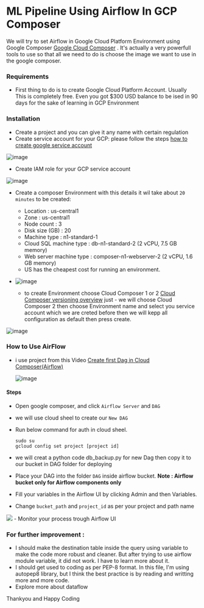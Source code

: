 # ML Pipeline Using Airflow In GCP Composer

We will try to set Airflow in Google Cloud Platform Environment using Google Composer [Google Cloud Composer](https://cloud.google.com/composer/docs/composer-2/run-apache-airflow-dag) . It's actually a very powerfull tools to use so that all we need to do is choose the image we want to use in the google composer. 

### Requirements<br>
- First thing to do is to create Google Cloud Platform Account. Usually This is completely free. Even you got $300 USD balance to be ised in 90 days for the sake of learning in GCP Environment<br>

### Installation<br>
- Create a project and you can give it any name with certain regulation<br>
- Create service account for your GCP: please follow the steps <a href='https://cloud.google.com/iam/docs/creating-managing-service-accounts'> how to create google service account</a><br>

![image](https://github.com/MahmoudAmgad88/composer-airflow/assets/54455617/0152e209-bdc6-41a7-b128-61a9bb981c85)

- Create IAM role for your GCP service account
  
![image](https://github.com/MahmoudAmgad88/composer-airflow/assets/54455617/487fc643-0ab1-43ee-8742-7d9754ffbb2b)

- Create a composer Environment with this details it wil take about `20 minutes` to be created: 
  - Location :  us-central1
  - Zone : us-central1
  - Node count : 3
  - Disk size (GB) : 20
  - Machine type : n1-standard-1
  - Cloud SQL machine type : db-n1-standard-2 (2 vCPU, 7.5 GB memory)
  - Web server machine type : composer-n1-webserver-2 (2 vCPU, 1.6 GB memory)<br>
  - US has the cheapest cost for running an environment.
- ![image](https://github.com/MahmoudAmgad88/composer-airflow/assets/54455617/4f756336-0f27-4482-9bdb-a85cdcbf1f40)

  - to create Environment choose Cloud Composer 1 or 2 [Cloud Composer versioning overview](https://cloud.google.com/composer/docs/concepts/versioning/composer-versioning-overview?_ga=2.232311903.-1169484772.1688163477&_gac=1.13708869.1688373034.CjwKCAjw44mlBhAQEiwAqP3eVvySMkBOtNCW3J95t3qkeogI31rm7rpXKIjN2dzSdu3Wfx8SBLH_rxoC9dcQAvD_BwE) just   - we will choose Cloud Composer 2 then choose Environment name and select you service account which we are creted before then we will kepp all configuration as default then press create.
    
![image](https://github.com/MahmoudAmgad88/composer-airflow/assets/54455617/a5308423-94aa-4a86-b603-80c493b0c525)

 ### How to Use AirFlow<br>
- i use project from this Video [Create first Dag in Cloud Composer(Airflow)](https://youtu.be/YgodScEIbOc)

  ![image](https://github.com/MahmoudAmgad88/composer-airflow/assets/54455617/3a4a307c-0e11-4950-a5b9-344d89e376f0)

 #### Steps<br>
- Open google composer, and click `Airflow Server` and `DAG`
- we will use cloud sheel to create our `New DAG`
- Run below command for auth in cloud sheel.
  ```
  sudo su
  gcloud config set project [project id]
  ```
- we will creat a python code db_backup.py for new Dag then copy it to our bucket in DAG folder for deploying


- Place your DAG into the folder `DAG` inside airflow bucket. <b> Note : Airflow bucket only for Airflow components only </b>
- Fill your variables in the Airflow UI by clicking Admin and then Variables.
- Change `bucket_path` and `project_id` as per your project and path name <br>
<img src='./result/variables.PNG'>
- Monitor your process trough Airflow UI

 ### For further improvement :<br>
- I should make the destination table inside the query using variable to make the code more robust and cleaner. But after trying to use airflow module variable, it did not work. I have to learn more about it.
- I should get used to coding as per PEP-8 format. In this file, I'm using autopep8 library, but I think the best practice is by reading and writting more and more code.
- Explore more about dataflow

Thankyou and Happy Coding
